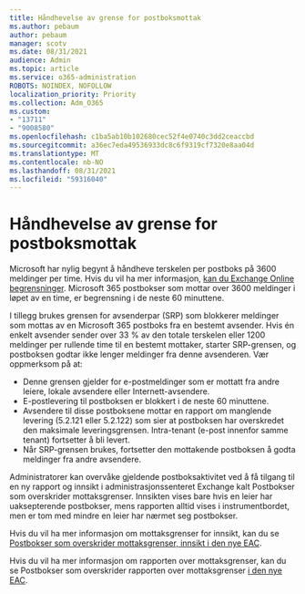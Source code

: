 ```yaml
---
title: Håndhevelse av grense for postboksmottak
ms.author: pebaum
author: pebaum
manager: scotv
ms.date: 08/31/2021
audience: Admin
ms.topic: article
ms.service: o365-administration
ROBOTS: NOINDEX, NOFOLLOW
localization_priority: Priority
ms.collection: Adm_O365
ms.custom:
- "13711"
- "9008580"
ms.openlocfilehash: c1ba5ab10b102680cec52f4e0740c3dd2ceaccbd
ms.sourcegitcommit: a36ec7eda49536933dc8c6f9319cf7320e8aa04d
ms.translationtype: MT
ms.contentlocale: nb-NO
ms.lasthandoff: 08/31/2021
ms.locfileid: "59316040"
---
```

# <a name="mailbox-receiving-limit-enforcement"></a>Håndhevelse av grense for postboksmottak

Microsoft har nylig begynt å håndheve terskelen per postboks på 3600 meldinger per time. Hvis du vil ha mer informasjon, [kan du Exchange Online begrensninger](https://docs.microsoft.com/office365/servicedescriptions/exchange-online-service-description/exchange-online-limits#receiving-limits). Microsoft 365 postbokser som mottar over 3600 meldinger i løpet av en time, er begrensning i de neste 60 minuttene. 

I tillegg brukes grensen for avsenderpar (SRP) som blokkerer meldinger som mottas av en Microsoft 365 postboks fra en bestemt avsender. Hvis én enkelt avsender sender over 33 % av den totale terskelen eller 1200 meldinger per rullende time til en bestemt mottaker, starter SRP-grensen, og postboksen godtar ikke lenger meldinger fra denne avsenderen. Vær oppmerksom på at:

- Denne grensen gjelder for e-postmeldinger som er mottatt fra andre leiere, lokale avsendere eller Internett-avsendere.
- E-postlevering til postboksen er blokkert i de neste 60 minuttene. 
- Avsendere til disse postboksene mottar en rapport om manglende levering (5.2.121 eller 5.2.122) som sier at postboksen har overskredet den maksimale leveringsgrensen. Intra-tenant (e-post innenfor samme tenant) fortsetter å bli levert.
- Når SRP-grensen brukes, fortsetter den mottakende postboksen å godta meldinger fra andre avsendere.

Administratorer kan overvåke gjeldende postboksaktivitet ved å få tilgang til en ny rapport og innsikt i administrasjonssenteret Exchange kalt Postbokser som overskrider mottaksgrenser. Innsikten vises bare hvis en leier har uaksepterende postbokser, mens rapporten alltid vises i instrumentbordet, men er tom med mindre en leier har nærmet seg postbokser.

Hvis du vil ha mer informasjon om mottaksgrenser for innsikt, kan du se [Postbokser som overskrider mottaksgrenser, innsikt i den nye EAC](https://docs.microsoft.com/exchange/monitoring/mail-flow-insights/mailboxes-exceeding-receiving-limits-insights).

Hvis du vil ha mer informasjon om rapporten over mottaksgrenser, kan du se Postbokser som overskrider rapporten over mottaksgrenser [i den nye EAC](https://docs.microsoft.com/exchange/monitoring/mail-flow-reports/mailboxes-exceeding-receiving-limits-report).